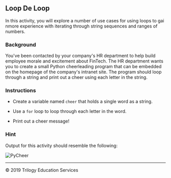 ## Loop De Loop

In this activity, you will explore a number of use cases for using loops to gai nmore experience with iterating through string sequences and ranges of numbers. 

### Background 

You've been contacted by your company's HR department to help build employee morale and excitement about FinTech. The HR department wants you to create a small Python cheerleading program that can be embedded on the homepage of the company's intranet site. The program should loop through a string and print out a cheer using each letter in the string.

### Instructions

* Create a variable named `cheer` that holds a single word as a string.

* Use a `for` loop to loop through each letter in the word.

* Print out a cheer message!

### Hint

Output for this activity should resemble the following:

![PyCheer](Images/python-cheer.PNG)

---

© 2019 Trilogy Education Services